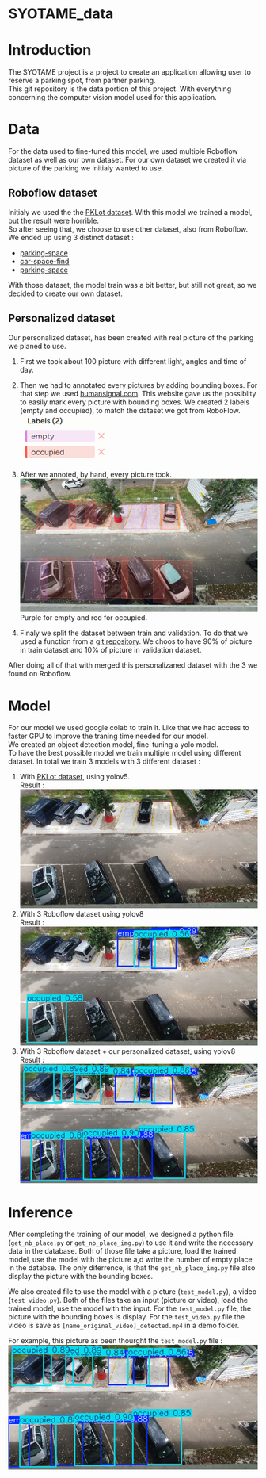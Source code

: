 # SYOTAME_data

# Introduction
The SYOTAME project is a project to create an application allowing user to reserve a parking spot, from partner parking.  
This git repository is the data portion of this project. With everything concerning the computer vision model used for this application.  

# Data
For the data used to fine-tuned this model, we used multiple Roboflow dataset as well as our own dataset. For our own dataset we created it via picture of the parking we initialy wanted to use.  

## Roboflow dataset
Initialy we used the the [PKLot dataset](https://public.roboflow.com/object-detection/pklot). With this model we trained a model, but the result were horrible.  
So after seeing that, we choose to use other dataset, also from Roboflow. We ended up using 3 distinct dataset :  
- [parking-space](https://universe.roboflow.com/muhammad-syihab-bdynf/parking-space-ipm1b)  
- [car-space-find](https://universe.roboflow.com/data-a09tr/car-space-find-wozyb)  
- [parking-space](https://universe.roboflow.com/data-a09tr/parking-space-pubnz-ftfle)  

With those dataset, the model train was a bit better, but still not great, so we decided to create our own dataset.

## Personalized dataset
Our personalized dataset, has been created with real picture of the parking we planed to use.  

1. First we took about 100 picture with different light, angles and time of day.  
  
2. Then we had to annotated every pictures by adding bounding boxes. For that step we used [humansignal.com](https://app.humansignal.com/). This website gave us the possiblity to easily mark every picture with bounding boxes. We created 2 labels (empty and occupied), to match the dataset we got from RoboFlow.  
![Label of bounding boxes : empty & occupied](picture_readme/image-1.png)
  
3. After we annoted, by hand, every picture took.
![Parking picture, with bounding boxes around the parking space](picture_readme/image.png)
    Purple for empty and red for occupied.  
      
4. Finaly we split the dataset between train and validation. To do that we used a function from a [git repository](https://raw.githubusercontent.com/EdjeElectronics/Train-and-Deploy-YOLO-Models/refs/heads/main/utils/train_val_split.py). We choos to have 90% of picture in train dataset and 10% of picture in validation dataset.  

After doing all of that with merged this personalizaned dataset with the 3 we found on Roboflow.

# Model
For our model we used google colab to train it. Like that we had access to faster GPU to improve the traning time needed for our model.  
We created an object detection model, fine-tuning a yolo model.  
To have the best possible model we train multiple model using different dataset. In total we train 3 models with 3 different dataset :  
1. With [PKLot dataset](https://public.roboflow.com/object-detection/pklot), using yolov5.  
Result :  
![Picture of parking with 0 bounding boxes, because the model can't detect them, expected : 5 empty, 7 occupied](picture_readme/model1.png)  
2. With 3 Roboflow dataset using yolov8  
Result :  
![Picture of parking with 4 bounding boxes (2 empty, 2 occupied), the model can't detect all of them, expected : 5 empty, 7 occupied](picture_readme/model2.png)  
3. With 3 Roboflow dataset + our personalized dataset, using yolov8  
Result :  
![Picture of parking with 12 bounding boxes (5 empty, 7 occupied), the model detect all of them, expected : 5 empty, 7 occupied](picture_readme/model3.png)  

# Inference
After completing the training of our model, we designed a python file (`get_nb_place.py` or `get_nb_place_img.py`) to use it and write the necessary data in the database. Both of those file take a picture, load the trained model, use the model with the picture a,d write the number of empty place in the databse. The only diferrence, is that the `get_nb_place_img.py` file also display the picture with the bounding boxes.  

We also created file to use the model with a picture (`test_model.py`), a video (`test_video.py`). Both of the files take an input (picture or video), load the trained model, use the model with the input. For the `test_model.py` file, the picture with the bounding boxes is display. For the `test_video.py` file the video is save as `[name_original_video]_detected.mp4` in a demo folder.  

For example, this picture as been thourght the `test_model.py` file :  
![Picture of parking with 12 bounding boxes (5 empty, 7 occupied)](picture_readme/model3.png)  
